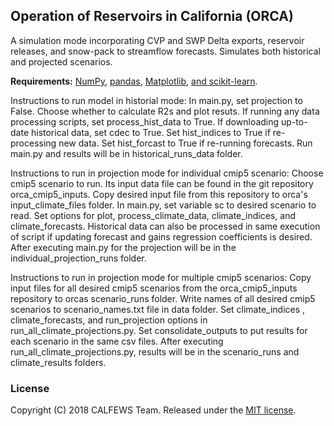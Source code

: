 ## Operation of Reservoirs in California (ORCA)

A simulation mode incorporating CVP and SWP Delta exports, reservoir releases, and snow-pack to streamflow forecasts. Simulates both historical and projected scenarios.

**Requirements:** [NumPy](http://www.numpy.org/), [pandas](http://pandas.pydata.org/), [Matplotlib](http://matplotlib.org/), [and scikit-learn](http://scikit-learn.org/).

Instructions to run model in historial mode:
In main.py, set projection to False. Choose whether to calculate R2s and plot resuts. If running any data processing scripts, set process_hist_data to True. If downloading up-to-date historical data, set cdec to True. Set hist_indices to True if re-processing new data. Set hist_forcast to True if re-running forecasts. Run main.py and results will be in historical_runs_data folder.

Instructions to run in projection mode for individual cmip5 scenario:
Choose cmip5 scenario to run. Its input data file can be found in the git repository orca_cmip5_inputs. Copy desired input file from this repository to orca's input_climate_files folder. In main.py, set variable sc to desired scenario to read. Set options for plot, process_climate_data, climate_indices, and climate_forecasts. Historical  data can also be processed in same execution of script if updating forecast and gains regression coefficients is desired. After executing main.py for the projection will be in the individual_projection_runs folder.

Instructions to run in projection mode for multiple cmip5 scenarios:
Copy input files for all desired cmip5 scenarios from the orca_cmip5_inputs repository to orcas scenario_runs folder. Write names of all desired cmip5 scenarios to scenario_names.txt file in data folder.  Set climate_indices , climate_forecasts, and run_projection options in run_all_climate_projections.py. Set consolidate_outputs to put results for each scenario in the same csv files. After executing run_all_climate_projections.py, results will be in the scenario_runs and climate_results folders.

### License
Copyright (C) 2018 CALFEWS Team. Released under the [MIT license](LICENSE.md).
